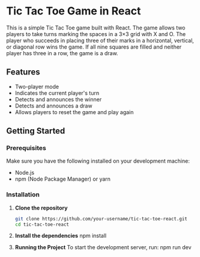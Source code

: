 # Tic Tac Toe Game in React

This is a simple Tic Tac Toe game built with React. The game allows two players to take turns marking the spaces in a 3×3 grid with X and O. The player who succeeds in placing three of their marks in a horizontal, vertical, or diagonal row wins the game. If all nine squares are filled and neither player has three in a row, the game is a draw.

## Features

- Two-player mode
- Indicates the current player's turn
- Detects and announces the winner
- Detects and announces a draw
- Allows players to reset the game and play again


## Getting Started

### Prerequisites

Make sure you have the following installed on your development machine:

- Node.js
- npm (Node Package Manager) or yarn

### Installation

1. **Clone the repository**

   ```bash
   git clone https://github.com/your-username/tic-tac-toe-react.git
   cd tic-tac-toe-react

2. **Install the dependencies**
  npm install

3. **Running the Project**
  To start the development server, run:
  npm run dev

